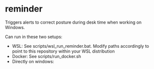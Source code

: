 # reminder
Triggers alerts to correct posture during desk time when working on Windows. 

Can run in these two setups:
- WSL: See scripts/wsl_run_reminder.bat. Modify paths accordingly to point to this repository within your WSL distribution
- Docker: See scripts/run_docker.sh
- Directly on windows:



